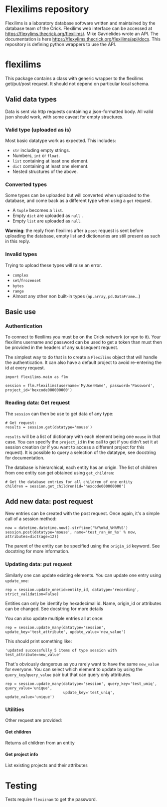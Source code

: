 # Flexilims repository

Flexilims is a laboratory database software written and maintained by the database team of the Crick. Flexilims web interface can be accessed at https://flexylims.thecrick.org/flexilims/. Mike Gavrielides wrote an API. The documentation is here https://flexylims.thecrick.org/flexilims/api/docs.
This repository is defining python wrappers to use the API.

# flexilims

This package contains a class with generic wrapper to the flexilims get/put/post request. It should not depend on particular local schema.

## Valid data types

Data is sent via http requests containing a json-formatted body. All valid json should
work, with some caveat for empty structures.

### Valid type (uploaded as is)

Most basic datatype work as expected. This includes:

- `str` including empty strings.
- Numbers, `int` or `float`.
- `list` containing at least one element.
- `dict` containing at least one element.
- Nested structures of the above.

### Converted types

Some types can be uploaded but will converted when uploaded to the database, and come
back as a different type when using a `get` request.

- A `tuple` becomes a `list`.
- Empty `dict` are uploaded as `null` .
- Empty `list` are uploaded as `null`.

**Warning**: the reply from flexilims after a `post` request is sent before uploading the
database, empty list and dictionaries are still present as such in this reply.

### Invalid types

Trying to upload these types will raise an error.

- `complex`
- `set`/`frozenset`
- `bytes`
- `range`
- Almost any other non built-in types (`np.array`, `pd.DataFrame`...)

## Basic use

### Authentication

To connect to flexilims you must be on the Crick network (or vpn to it). Your flexilims username and password can be used to get a token than must then be provided in the headers of any subsequent request.

The simplest way to do that is to create a `Flexilims` object that will handle the authentication. It can also have a default project to avoid re-entering the id at every request.

```
import flexilims.main as flm

session = flm.Flexilims(username='MyUserName', password='Password', project_id='hexcode000000000')
```


### Reading data: Get request

The `session` can then be use to get data of any type:

```
# Get request:
results = session.get(datatype='mouse')
```

`results` will be a list of dictionary with each element being one `mouse` in that case.
You can specify the `project_id` in the call to get if you didn't set it at session
creation (or if you want to access a different project for this request). It is possible
to query a selection of the datatype, see docstring for documentation.

The database is hierarchical, each entity has an origin. The list of children from one entity can get obtained using `get_children`:

```
# Get the database entries for all children of one entity
children = session.get_children(id='hexcode000000000')
```

## Add new data: post request

New entries can be created with the post request. Once again, it's a simple call of a session method:

```
now = datetime.datetime.now().strftime('%Y%m%d_%H%M%S')
session.post(datatype='mouse', name='test_ran_on_%s' % now, attributes=dict(age=12))
```

The parent of the entity can be specified using the `origin_id` keyword. See docstring for more information.

### Updating data: put request

Similarly one can update existing elements. You can update one entry using `update_one`:

```
rep = session.update_one(id=entity_id, datatype='recording', strict_validation=False)
```

Entities can only be identify by hexadecimal id. Name, origin_id or attributes can be changed. See docstring for more details

You can also update multiple entries all at once:

```
rep = session.update_many(datatype='session', update_key='test_attribute', update_value='new_value')
```

This should print something like:
```
'updated successfully 5 items of type session with test_attribute=new_value'
```
That's obviously dangerous as you rarely want to have the same `new_value` for everyone. You can select which element to update by using the `query_key`/`query_value` pair but that can query only attributes.

```
rep = session.update_many(datatype='session', query_key='test_uniq', query_value='unique',
                          update_key='test_uniq', update_value='unique')
```

### Utilities

Other request are provided:

#### Get children

Returns all children from an entity

#### Get project info

List existing projects and their attributes

# Testing

Tests require `flexiznam` to get the password.
